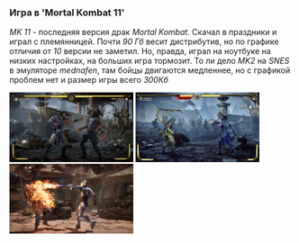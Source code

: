 <!--2023-01-14 15:08:14-->
### Игра в 'Mortal Kombat 11'
*MK 11* - последняя версия драк *Mortal Kombat*.
Скачал в праздники и играл с племянницей. 
Почти *90 Гб* весит дистрибутив, но по графике отличия от *10* версии не заметил.
Но, правда, играл на ноутбуке на низких настройках, на больших игра тормозит. 
То ли дело *MK2* на *SNES* в эмуляторе *mednafen*, там бойцы двигаются медленнее, но с графикой проблем нет и размер игры всего *300Кб*

<img src="./MK11_1.jpeg" alt="MK11" width="220px">
<img src="./MK11_2.jpeg" alt="MK11" width="220px">
<img src="./MK11_3.jpg" alt="MK11" width="220px">
